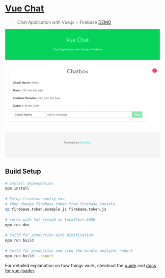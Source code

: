 # [Vue Chat](https://phonbopit.github.io/vuejs-chat-with-firebase/)

> Chat Application with Vue.js + Firebase [DEMO](https://phonbopit.github.io/vuejs-chat-with-firebase/)

![Screenshot](screenshot.png)

## Build Setup

``` bash
# install dependencies
npm install

# Setup firebase config env, 
# then change firebase token from firebase console.
cp firebase.token.example.js firebase.token.js

# serve with hot reload at localhost:8080
npm run dev

# build for production with minification
npm run build

# build for production and view the bundle analyzer report
npm run build --report
```

For detailed explanation on how things work, checkout the [guide](http://vuejs-templates.github.io/webpack/) and [docs for vue-loader](http://vuejs.github.io/vue-loader).
